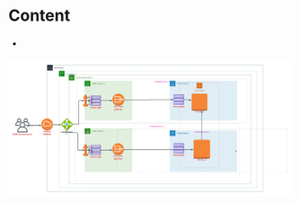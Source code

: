 # Content 

- ##### 

![plot](https://raw.githubusercontent.com/hossamalsankary/-Deploy-Infrastructure-as-Code-/main/images/Team%20document.png)